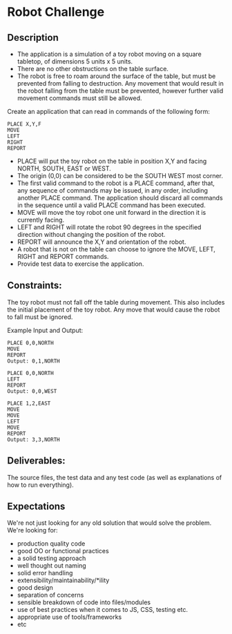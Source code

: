 # Robot Challenge
 
## Description
 
* The application is a simulation of a toy robot moving on a square tabletop, of dimensions 5 units x 5 units.
* There are no other obstructions on the table surface.
* The robot is free to roam around the surface of the table, but must be prevented from falling to destruction. Any movement
that would result in the robot falling from the table must be prevented, however further valid movement commands must still
be allowed.
 
Create an application that can read in commands of the following form:
 
```
PLACE X,Y,F
MOVE
LEFT
RIGHT
REPORT
```
 
* PLACE will put the toy robot on the table in position X,Y and facing NORTH, SOUTH, EAST or WEST.
* The origin (0,0) can be considered to be the SOUTH WEST most corner.
* The first valid command to the robot is a PLACE command, after that, any sequence of commands may be issued, in any order, including another PLACE command. The application should discard all commands in the sequence until a valid PLACE command has been executed.
* MOVE will move the toy robot one unit forward in the direction it is currently facing.
* LEFT and RIGHT will rotate the robot 90 degrees in the specified direction without changing the position of the robot.
* REPORT will announce the X,Y and orientation of the robot.
* A robot that is not on the table can choose to ignore the MOVE, LEFT, RIGHT and REPORT commands.
* Provide test data to exercise the application.
 
## Constraints:
 
The toy robot must not fall off the table during movement. This also includes the initial placement of the toy robot.
Any move that would cause the robot to fall must be ignored.
 
Example Input and Output:
 
```
PLACE 0,0,NORTH
MOVE
REPORT
Output: 0,1,NORTH
```
 
```
PLACE 0,0,NORTH
LEFT
REPORT
Output: 0,0,WEST
```
 
```
PLACE 1,2,EAST
MOVE
MOVE
LEFT
MOVE
REPORT
Output: 3,3,NORTH
```
 
## Deliverables:
 
The source files, the test data and any test code (as well as explanations of how to run everything).
 
## Expectations
 
We're not just looking for any old solution that would solve the problem. We're looking for:
 
* production quality code
* good OO or functional practices
* a solid testing approach
* well thought out naming
* solid error handling
* extensibility/maintainability/*ility
* good design
* separation of concerns
* sensible breakdown of code into files/modules
* use of best practices when it comes to JS, CSS, testing etc.
* appropriate use of tools/frameworks
* etc
